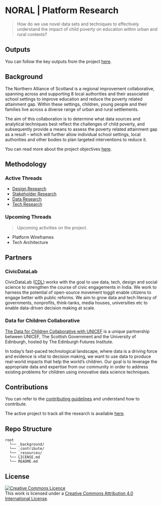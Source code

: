 # NORAL | Platform Research

> How do we use novel data sets and techniques to effectively understand the impact of child poverty on education within urban and rural contexts?

## Outputs

You can follow the key outputs from the project [here](https://noral.netlify.app/).

## Background

The Northern Alliance of Scotland is a regional improvement collaborative, spanning across and supporting 8 local authorities and their associated school settings to improve education and reduce the poverty related attainment gap. Within these settings, children, young people and their families live across a diverse range of urban and rural settlements.

The aim of this collaboration is to determine what data sources and analytical techniques best reflect the challenges of child poverty, and subsequently provide a means to assess the poverty related attainment gap as a result – which will further allow individual school settings, local authorities and other bodies to plan targeted interventions to reduce it.

You can read more about the project objectives [here](_background/project.md).

## Methodology

### Active Threads

- [Design Research](https://github.com/The-Data-for-Children-Collaborative/noral-design-research)
- [Stakeholder Research](https://github.com/The-Data-for-Children-Collaborative/noral-user-research)
- [Data Research](https://github.com/The-Data-for-Children-Collaborative/noral-data-research)
- [Tech Research](https://github.com/The-Data-for-Children-Collaborative/noral-tech-research)

### Upcoming Threads
> Upcoming activities on the project.

- Platform Wireframes
- Tech Architecture

## Partners

### CivicDataLab

CivicDataLab ([CDL](https://civicdatalab.in/)) works with the goal to use data, tech, design and social science to strengthen the course of civic engagements in India. We work to harness the potential of open-source movement toggit enable citizens to engage better with public reforms. We aim to grow data and tech literacy of governments, nonprofits, think-tanks, media houses, universities etc to enable data-driven decision making at scale.

### Data for Children Collaborative

[The Data for Children Collaborative with UNICEF](https://www.dataforchildrencollaborative.com/) is a unique partnership between UNICEF, The Scottish Government and the University of Edinburgh, hosted by The Edinburgh Futures Institute.

In today’s fast-paced technological landscape, where data is a driving force and evidence is vital to decision making, we want to use data to produce real-world impacts that help the world’s children. Our goal is to leverage the appropriate data and expertise from our community in order to address existing problems for children using innovative data science techniques. 

## Contributions

You can refer to the [contributing guidelines](_contribute/CONTRIBUTING.md) and understand how to contribute.

The active project to track all the research is available [here](https://github.com/orgs/The-Data-for-Children-Collaborative/projects/1).

## Repo Structure

```
root
  └── _background/
  └── _contribute/
  └── _resources/
  └── LICENSE.md
  └── README.md
```

## License

<a rel="license" href="http://creativecommons.org/licenses/by/4.0/"><img alt="Creative Commons Licence" style="border-width:0" src="https://i.creativecommons.org/l/by/4.0/88x31.png" /></a><br />This work is licensed under a <a rel="license" href="http://creativecommons.org/licenses/by/4.0/">Creative Commons Attribution 4.0 International License</a>.

